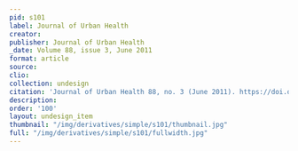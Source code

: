 ```yaml
---
pid: s101
label: Journal of Urban Health
creator:
publisher: Journal of Urban Health
_date: Volume 88, issue 3, June 2011
format: article
source:
clio:
collection: undesign
citation: 'Journal of Urban Health 88, no. 3 (June 2011). https://doi.org/10.1007/11524.1468-2869. '
description:
order: '100'
layout: undesign_item
thumbnail: "/img/derivatives/simple/s101/thumbnail.jpg"
full: "/img/derivatives/simple/s101/fullwidth.jpg"
---
```

